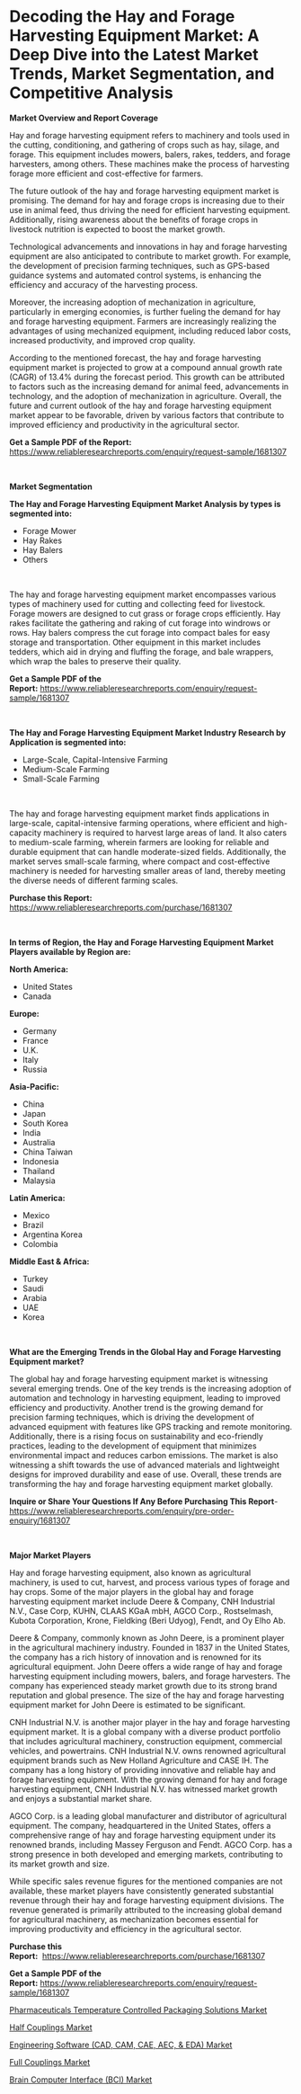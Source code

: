 <p><h1>Decoding the Hay and Forage Harvesting Equipment Market: A Deep Dive into the Latest Market Trends, Market Segmentation, and Competitive Analysis</h1></p><p><strong>Market Overview and Report Coverage</strong></p>
<p><p>Hay and forage harvesting equipment refers to machinery and tools used in the cutting, conditioning, and gathering of crops such as hay, silage, and forage. This equipment includes mowers, balers, rakes, tedders, and forage harvesters, among others. These machines make the process of harvesting forage more efficient and cost-effective for farmers.</p><p>The future outlook of the hay and forage harvesting equipment market is promising. The demand for hay and forage crops is increasing due to their use in animal feed, thus driving the need for efficient harvesting equipment. Additionally, rising awareness about the benefits of forage crops in livestock nutrition is expected to boost the market growth.</p><p>Technological advancements and innovations in hay and forage harvesting equipment are also anticipated to contribute to market growth. For example, the development of precision farming techniques, such as GPS-based guidance systems and automated control systems, is enhancing the efficiency and accuracy of the harvesting process.</p><p>Moreover, the increasing adoption of mechanization in agriculture, particularly in emerging economies, is further fueling the demand for hay and forage harvesting equipment. Farmers are increasingly realizing the advantages of using mechanized equipment, including reduced labor costs, increased productivity, and improved crop quality.</p><p>According to the mentioned forecast, the hay and forage harvesting equipment market is projected to grow at a compound annual growth rate (CAGR) of 13.4% during the forecast period. This growth can be attributed to factors such as the increasing demand for animal feed, advancements in technology, and the adoption of mechanization in agriculture. Overall, the future and current outlook of the hay and forage harvesting equipment market appear to be favorable, driven by various factors that contribute to improved efficiency and productivity in the agricultural sector.</p></p>
<p><strong>Get a Sample PDF of the Report:</strong> <a href="https://www.reliableresearchreports.com/enquiry/request-sample/1681307">https://www.reliableresearchreports.com/enquiry/request-sample/1681307</a></p>
<p>&nbsp;</p>
<p><strong>Market Segmentation</strong></p>
<p><strong>The Hay and Forage Harvesting Equipment Market Analysis by types is segmented into:</strong></p>
<p><ul><li>Forage Mower</li><li>Hay Rakes</li><li>Hay Balers</li><li>Others</li></ul></p>
<p>&nbsp;</p>
<p><p>The hay and forage harvesting equipment market encompasses various types of machinery used for cutting and collecting feed for livestock. Forage mowers are designed to cut grass or forage crops efficiently. Hay rakes facilitate the gathering and raking of cut forage into windrows or rows. Hay balers compress the cut forage into compact bales for easy storage and transportation. Other equipment in this market includes tedders, which aid in drying and fluffing the forage, and bale wrappers, which wrap the bales to preserve their quality.</p></p>
<p><strong>Get a Sample PDF of the Report:</strong>&nbsp;<a href="https://www.reliableresearchreports.com/enquiry/request-sample/1681307">https://www.reliableresearchreports.com/enquiry/request-sample/1681307</a></p>
<p>&nbsp;</p>
<p><strong>The Hay and Forage Harvesting Equipment Market Industry Research by Application is segmented into:</strong></p>
<p><ul><li>Large-Scale, Capital-Intensive Farming</li><li>Medium-Scale Farming</li><li>Small-Scale Farming</li></ul></p>
<p>&nbsp;</p>
<p><p>The hay and forage harvesting equipment market finds applications in large-scale, capital-intensive farming operations, where efficient and high-capacity machinery is required to harvest large areas of land. It also caters to medium-scale farming, wherein farmers are looking for reliable and durable equipment that can handle moderate-sized fields. Additionally, the market serves small-scale farming, where compact and cost-effective machinery is needed for harvesting smaller areas of land, thereby meeting the diverse needs of different farming scales.</p></p>
<p><strong>Purchase this Report:</strong>&nbsp; <a href="https://www.reliableresearchreports.com/purchase/1681307">https://www.reliableresearchreports.com/purchase/1681307</a></p>
<p>&nbsp;</p>
<p><strong>In terms of Region, the Hay and Forage Harvesting Equipment Market Players available by Region are:</strong></p>
<p>
    <p> <strong> North America: </strong>
        <ul>
            <li>United States</li>
            <li>Canada</li>
        </ul>
        </p> 
    <p> <strong> Europe: </strong>
        <ul>
            <li>Germany</li>
            <li>France</li>
            <li>U.K.</li>
            <li>Italy</li>
            <li>Russia</li>
        </ul>
        </p> 
    <p> <strong> Asia-Pacific: </strong>
        <ul>
            <li>China</li>
            <li>Japan</li>
            <li>South Korea</li>
            <li>India</li>
            <li>Australia</li>
            <li>China Taiwan</li>
            <li>Indonesia</li>
            <li>Thailand</li>
            <li>Malaysia</li>
        </ul>
        </p> 
    <p> <strong> Latin America: </strong>
        <ul>
            <li>Mexico</li>
            <li>Brazil</li>
            <li>Argentina Korea</li>
            <li>Colombia</li>
        </ul>
        </p> 
    <p> <strong> Middle East & Africa: </strong>
        <ul>
            <li>Turkey</li>
            <li>Saudi</li>
            <li>Arabia</li>
            <li>UAE</li>
            <li>Korea</li>
        </ul>
    </p>
    </p>
<p>&nbsp;</p>
<p><strong>What are the Emerging Trends in the Global Hay and Forage Harvesting Equipment market?</strong></p>
<p><p>The global hay and forage harvesting equipment market is witnessing several emerging trends. One of the key trends is the increasing adoption of automation and technology in harvesting equipment, leading to improved efficiency and productivity. Another trend is the growing demand for precision farming techniques, which is driving the development of advanced equipment with features like GPS tracking and remote monitoring. Additionally, there is a rising focus on sustainability and eco-friendly practices, leading to the development of equipment that minimizes environmental impact and reduces carbon emissions. The market is also witnessing a shift towards the use of advanced materials and lightweight designs for improved durability and ease of use. Overall, these trends are transforming the hay and forage harvesting equipment market globally.</p></p>
<p><strong>Inquire or Share Your Questions If Any Before Purchasing This Report</strong>- <a href="https://www.reliableresearchreports.com/enquiry/pre-order-enquiry/1681307">https://www.reliableresearchreports.com/enquiry/pre-order-enquiry/1681307</a></p>
<p>&nbsp;</p>
<p><strong>Major Market Players</strong></p>
<p><p>Hay and forage harvesting equipment, also known as agricultural machinery, is used to cut, harvest, and process various types of forage and hay crops. Some of the major players in the global hay and forage harvesting equipment market include Deere & Company, CNH Industrial N.V., Case Corp, KUHN, CLAAS KGaA mbH, AGCO Corp., Rostselmash, Kubota Corporation, Krone, Fieldking (Beri Udyog), Fendt, and Oy Elho Ab.</p><p>Deere & Company, commonly known as John Deere, is a prominent player in the agricultural machinery industry. Founded in 1837 in the United States, the company has a rich history of innovation and is renowned for its agricultural equipment. John Deere offers a wide range of hay and forage harvesting equipment including mowers, balers, and forage harvesters. The company has experienced steady market growth due to its strong brand reputation and global presence. The size of the hay and forage harvesting equipment market for John Deere is estimated to be significant.</p><p>CNH Industrial N.V. is another major player in the hay and forage harvesting equipment market. It is a global company with a diverse product portfolio that includes agricultural machinery, construction equipment, commercial vehicles, and powertrains. CNH Industrial N.V. owns renowned agricultural equipment brands such as New Holland Agriculture and CASE IH. The company has a long history of providing innovative and reliable hay and forage harvesting equipment. With the growing demand for hay and forage harvesting equipment, CNH Industrial N.V. has witnessed market growth and enjoys a substantial market share.</p><p>AGCO Corp. is a leading global manufacturer and distributor of agricultural equipment. The company, headquartered in the United States, offers a comprehensive range of hay and forage harvesting equipment under its renowned brands, including Massey Ferguson and Fendt. AGCO Corp. has a strong presence in both developed and emerging markets, contributing to its market growth and size.</p><p>While specific sales revenue figures for the mentioned companies are not available, these market players have consistently generated substantial revenue through their hay and forage harvesting equipment divisions. The revenue generated is primarily attributed to the increasing global demand for agricultural machinery, as mechanization becomes essential for improving productivity and efficiency in the agricultural sector.</p></p>
<p><strong>Purchase this Report:</strong>&nbsp;&nbsp;<a href="https://www.reliableresearchreports.com/purchase/1681307">https://www.reliableresearchreports.com/purchase/1681307</a></p>
<p></p>
<p><strong>Get a Sample PDF of the Report:</strong>&nbsp;<a href="https://www.reliableresearchreports.com/enquiry/request-sample/1681307">https://www.reliableresearchreports.com/enquiry/request-sample/1681307</a></p>
<p><p><a href="https://www.linkedin.com/pulse/pharmaceuticals-temperature-controlled-packaging-solutions-1c/">Pharmaceuticals Temperature Controlled Packaging Solutions Market</a></p><p><a href="https://medium.com/@loriwatson1948/half-couplings-market-size-growth-forecast-2023-2030-a5c1c0917eec">Half Couplings Market</a></p><p><a href="https://www.linkedin.com/pulse/engineering-software-cad-cam-cae-aec-amp-eda-market/">Engineering Software (CAD, CAM, CAE, AEC, & EDA) Market</a></p><p><a href="https://medium.com/@brendajames1938/full-couplings-market-size-growth-forecast-2023-2030-063ee8092484">Full Couplings Market</a></p><p><a href="https://www.linkedin.com/pulse/decoding-brain-computer-interface-bci-market-deep-dive/">Brain Computer Interface (BCI) Market</a></p></p>